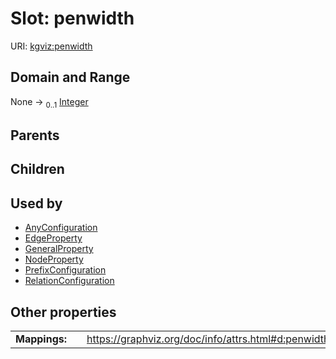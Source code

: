 
# Slot: penwidth




URI: [kgviz:penwidth](https://w3id.org/kgviz/penwidth)


## Domain and Range

None &#8594;  <sub>0..1</sub> [Integer](types/Integer.md)

## Parents


## Children


## Used by

 * [AnyConfiguration](AnyConfiguration.md)
 * [EdgeProperty](EdgeProperty.md)
 * [GeneralProperty](GeneralProperty.md)
 * [NodeProperty](NodeProperty.md)
 * [PrefixConfiguration](PrefixConfiguration.md)
 * [RelationConfiguration](RelationConfiguration.md)

## Other properties

|  |  |  |
| --- | --- | --- |
| **Mappings:** | | https://graphviz.org/doc/info/attrs.html#d:penwidth |

